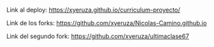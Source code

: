 Link al deploy: https://xyeruza.github.io/curriculum-proyecto/

Link de los forks: https://github.com/xyeruza/Nicolas-Camino.github.io

Link del segundo fork: https://github.com/xyeruza/ultimaclase67
